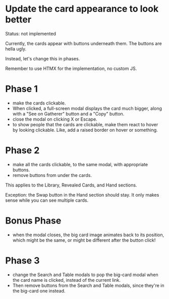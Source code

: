 # Update the card appearance to look better

Status: not implemented

Currently, the cards appear with buttons underneath them. The buttons are hella ugly.

Instead, let's change this in phases.

Remember to use HTMX for the implementation, no custom JS.

# Phase 1

- make the cards clickable.
- When clicked, a full-screen modal displays the card much bigger, along with a "See on Gatherer" button and a "Copy" button.
- close the modal on clicking X or Escape.
- to show people that the cards are clickable, make them react to hover by looking clickable. Like, add a raised border on hover or something.

# Phase 2

- make all the cards clickable, to the same modal, with appropriate buttons.
- remove buttons from under the cards.

This applies to the Library, Revealed Cards, and Hand sections.

Exception: the Swap button in the Hand section should stay. It only makes sense while you can see multiple cards.

# Bonus Phase

- when the modal closes, the big card image animates back to its position, which might be the same, or might be different after the button click!

# Phase 3

- change the Search and Table modals to pop the big-card modal when the card name is clicked, instead of the current link.
- Then remove buttons from the Search and Table modals, since they're in the big-card one instead.
